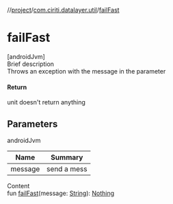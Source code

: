 //[project](../index.md)/[com.ciriti.datalayer.util](index.md)/[failFast](fail-fast.md)



# failFast  
[androidJvm]  
Brief description  
Throws an exception with the message in the parameter  
  


#### Return  
unit doesn't return anything  
  


## Parameters  
  
androidJvm  
  
|  Name|  Summary| 
|---|---|
| message| send a mess
  
  
Content  
fun [failFast](fail-fast.md)(message: [String](https://kotlinlang.org/api/latest/jvm/stdlib/kotlin/-string/index.html)): [Nothing](https://kotlinlang.org/api/latest/jvm/stdlib/kotlin/-nothing/index.html)  



